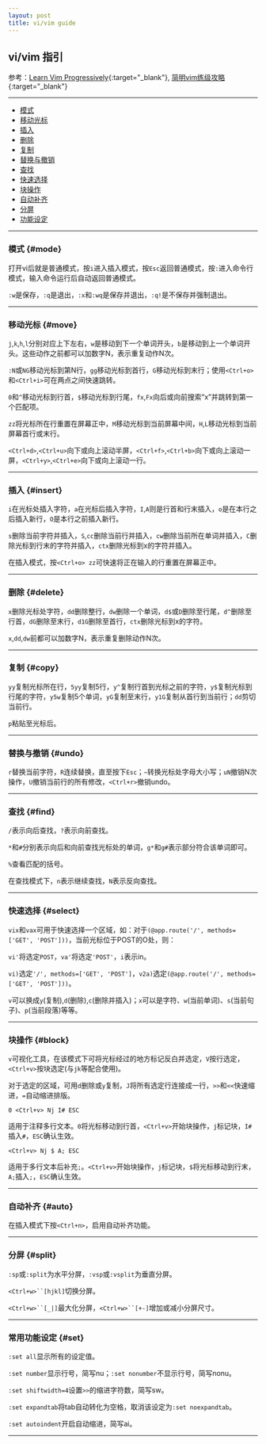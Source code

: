 ```yaml
---
layout: post
title: vi/vim guide
---
```

## vi/vim 指引

参考：[Learn Vim Progressively][ref1]{:target="_blank"}, [简明vim练级攻略][ref2]{:target="_blank"}

[ref1]:http://yannesposito.com/Scratch/en/blog/Learn-Vim-Progressively/
[ref2]:http://coolshell.cn/articles/5426.html

***

*   [模式](#mode)
*   [移动光标](#move)
*   [插入](#insert)
*   [删除](#delete)
*   [复制](#copy)
*   [替换与撤销](#undo)
*   [查找](#find)
*   [快速选择](#select)
*   [块操作](#block)
*   [自动补齐](#auto)
*   [分屏](#split)
*   [功能设定](#set)

***

### 模式 {#mode}

打开vi后就是普通模式，按`i`进入插入模式，按`Esc`返回普通模式，按`:`进入命令行模式，输入命令运行后自动返回普通模式。

`:w`是保存，`:q`是退出，`:x`和`:wq`是保存并退出，`:q!`是不保存并强制退出。

***

### 移动光标 {#move}

`j`,`k`,`h`,`l`分别对应上下左右，`w`是移动到下一个单词开头，`b`是移动到上一个单词开头。这些动作之前都可以加数字N，表示重复动作N次。

`:N`或`NG`移动光标到第N行，`gg`移动光标到首行，`G`移动光标到末行；使用`<Ctrl+o>`和`<Ctrl+i>`可在两点之间快速跳转。

`0`和`^`移动光标到行首，`$`移动光标到行尾，`fx`,`Fx`向后或向前搜索“x”并跳转到第一个匹配项。

`zz`将光标所在行重置在屏幕正中，`M`移动光标到当前屏幕中间，`H`,`L`移动光标到当前屏幕首行或末行。

`<Ctrl+d>`,`<Ctrl+u>`向下或向上滚动半屏，`<Ctrl+f>`,`<Ctrl+b>`向下或向上滚动一屏，`<Ctrl+y>`,`<Ctrl+e>`向下或向上滚动一行。

***

### 插入 {#insert}

`i`在光标处插入字符，`a`在光标后插入字符，`I`,`A`则是行首和行末插入，`o`是在本行之后插入新行，`O`是本行之前插入新行。

`s`删除当前字符并插入，`S`,`cc`删除当前行并插入，`cw`删除当前所在单词并插入，`C`删除光标到行末的字符并插入，`ctx`删除光标到x的字符并插入。

在插入模式，按`<Ctrl+o> zz`可快速将正在输入的行重置在屏幕正中。

***

### 删除 {#delete}

`x`删除光标处字符，`dd`删除整行，`dw`删除一个单词，`d$`或`D`删除至行尾，`d^`删除至行首，`dG`删除至末行，`d1G`删除至首行，`ctx`删除光标到x的字符。

`x`,`dd`,`dw`前都可以加数字N，表示重复删除动作N次。

***

### 复制 {#copy}

`yy`复制光标所在行，`5yy`复制5行，`y^`复制行首到光标之前的字符，`y$`复制光标到行尾的字符，`y5w`复制5个单词，`yG`复制至末行，`y1G`复制从首行到当前行；`dd`剪切当前行。

`p`粘贴至光标后。

***

### 替换与撤销 {#undo}

`r`替换当前字符，`R`连续替换，直至按下`Esc`；`~`转换光标处字母大小写；`uN`撤销N次操作，`U`撤销当前行的所有修改，`<Ctrl+r>`撤销undo。

***

### 查找 {#find}

`/`表示向后查找，`?`表示向前查找。

`*`和`#`分别表示向后和向前查找光标处的单词，`g*`和`g#`表示部分符合该单词即可。

`%`查看匹配的括号。

在查找模式下，`n`表示继续查找，`N`表示反向查找。

***

### 快速选择 {#select}

`vix`和`vax`可用于快速选择一个区域，如：对于`(@app.route('/', methods=['GET', 'POST']))`，当前光标位于POST的O处，则：

`vi'`将选定`POST`，`va'`将选定`'POST'`，`i`表示in。

`vi)`选定`'/', methods=['GET', 'POST']`，`v2a)`选定`(@app.route('/', methods=['GET', 'POST']))`。

`v`可以换成`y`(复制),`d`(删除),`c`(删除并插入)；`x`可以是字符、`w`(当前单词)、`s`(当前句子)、`p`(当前段落)等等。

***

### 块操作 {#block}

`v`可视化工具，在该模式下可将光标经过的地方标记反白并选定，`V`按行选定，`<Ctrl+v>`按块选定(与`jk`等配合使用)。

对于选定的区域，可用`d`删除或`y`复制，`J`将所有选定行连接成一行，`>>`和`<<`快速缩进，`=`自动缩进排版。

    0 <Ctrl+v> Nj I# ESC

适用于注释多行文本。`0`将光标移动到行首，`<Ctrl+v>`开始块操作，`j`标记块，`I# `插入`#`，`ESC`确认生效。

    <Ctrl+v> Nj $ A; ESC

适用于多行文本后补充`;`。`<Ctrl+v>`开始块操作，`j`标记块，`$`将光标移动到行末，`A;`插入`;`，`ESC`确认生效。

***

### 自动补齐 {#auto}

在插入模式下按`<Ctrl+n>`，启用自动补齐功能。

***

### 分屏 {#split}

`:sp`或`:split`为水平分屏，`:vsp`或`:vsplit`为垂直分屏。

`<Ctrl+w>``[hjkl]`切换分屏。

`<Ctrl+w>``[_|]`最大化分屏，`<Ctrl+w>``[+-]`增加或减小分屏尺寸。

***

### 常用功能设定 {#set}

`:set all`显示所有的设定值。

`:set number`显示行号，简写nu；`:set nonumber`不显示行号，简写nonu。

`:set shiftwidth=4`设置`>>`的缩进字符数，简写sw。

`:set expandtab`将tab自动转化为空格，取消该设定为`:set noexpandtab`。

`:set autoindent`开启自动缩进，简写ai。

***